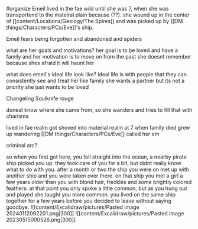 #organize 
Emeil lived in the fae wild until she was 7, when she was transportend to the mateiral plain because (??). she wound up in the center of [[content/Locations/Geology/The Spires]] and was picked up by [[DM things/Characters/PCs/Eve]]'s ship. 


Emeil fears being forgotten and abandoned and spiders

what are her goals and motivations?
her goal is to be loved and have a family and her motivation is to move on from the past she doesnt remember because shes afraid it will haunt her

what does emeil's ideal life look like?
ideal life is with people that they can consistently see and treat her like family
she wants a partner but its not a priority
she just wants to be loved

Changeling Soulknife rouge

donest know where she came from, so she wanders and tries to fill that with charisma

lived in fae realm
got shoved into material realm at 7 when family died
grew up wandering 
[[DM things/Characters/PCs/Eve]] called her em

criminal arc?

so when you first got here, you fell straight into the ocean, a nearby pirate ship picked you up. they took care of you for a bit, but didnt really know what to do with you. after a month or two the ship you were on met up with another ship and you were taken over there. on that ship you met a girl a few years older than you with blond hair, freckles and some brightly colored feathers. at that point you only spoke a little common, but as you hung out and played she taught you more common. you lived on the same ship together for a few years before you decided to leave without saying goodbye.
![[content/Excalidraw/pictures/Pasted image 20240112092201.png|300]] ![[content/Excalidraw/pictures/Pasted image 20230515000526.png|300]]


